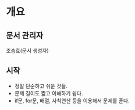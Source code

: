 # 개요
## 문서 관리자
조승효(문서 생성자)
## 시작
 - 정말 단순하고 쉬운 것들.
 - 문제 길이도 짧고 이해하기 쉽다.
 - if문, for문, 배열, 사칙연산 등을 이용해서 문제를 푼다.